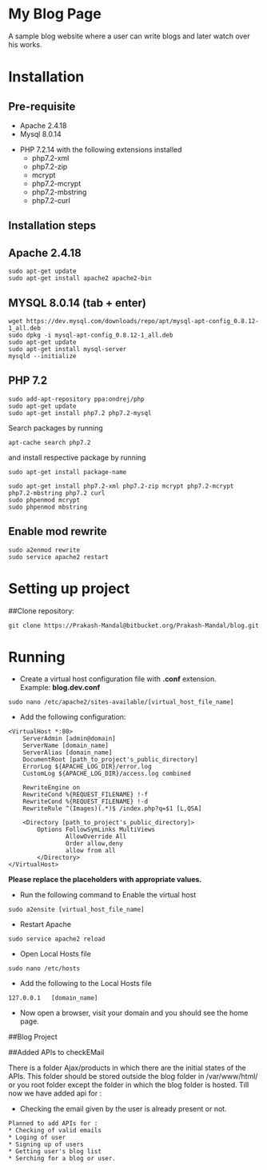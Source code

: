 # My Blog Page

A sample blog website where a user can write blogs and later watch over his 
works.

# Installation
## Pre-requisite
* Apache 2.4.18
* Mysql 8.0.14
+ PHP 7.2.14 with the following extensions installed
    * php7.2-xml 
    * php7.2-zip 
    * mcrypt 
    * php7.2-mcrypt 
    * php7.2-mbstring
    * php7.2-curl

## Installation steps
## Apache 2.4.18
```
sudo apt-get update
sudo apt-get install apache2 apache2-bin
```
## MYSQL 8.0.14 (tab + enter)
```
wget https://dev.mysql.com/downloads/repo/apt/mysql-apt-config_0.8.12-1_all.deb
sudo dpkg -i mysql-apt-config_0.8.12-1_all.deb
sudo apt-get update
sudo apt-get install mysql-server
mysqld --initialize
```
## PHP 7.2
```
sudo add-apt-repository ppa:ondrej/php
sudo apt-get update
sudo apt-get install php7.2 php7.2-mysql
```

Search packages by running
```
apt-cache search php7.2
```
and install respective package by running
```
sudo apt-get install package-name
```
```
sudo apt-get install php7.2-xml php7.2-zip mcrypt php7.2-mcrypt php7.2-mbstring php7.2 curl
sudo phpenmod mcrypt
sudo phpenmod mbstring
```
## Enable mod rewrite
```
sudo a2enmod rewrite
sudo service apache2 restart
```

# Setting up project

##Clone repository:
```
git clone https://Prakash-Mandal@bitbucket.org/Prakash-Mandal/blog.git

```

# Running

* Create a virtual host configuration file with **.conf** extension.  
Example: **blog.dev.conf**
```
sudo nano /etc/apache2/sites-available/[virtual_host_file_name]
```
* Add the following configuration:
```
<VirtualHost *:80>
    ServerAdmin [admin@domain]
    ServerName [domain_name]
    ServerAlias [domain_name]
    DocumentRoot [path_to_project's_public_directory]
    ErrorLog ${APACHE_LOG_DIR}/error.log
    CustomLog ${APACHE_LOG_DIR}/access.log combined

    RewriteEngine on
    RewriteCond %{REQUEST_FILENAME} !-f
    RewriteCond %{REQUEST_FILENAME} !-d
    RewriteRule ^(Images)(.*)$ /index.php?q=$1 [L,QSA]

    <Directory [path_to_project's_public_directory]>
        Options FollowSymLinks MultiViews
                AllowOverride All
                Order allow,deny
                allow from all
        </Directory>
</VirtualHost>
```
**Please replace the placeholders with appropriate values.**

* Run the following command to Enable the virtual host
```
sudo a2ensite [virtual_host_file_name]
```
* Restart Apache
```
sudo service apache2 reload
```
* Open Local Hosts file
```
sudo nano /etc/hosts
```
* Add the following to the Local Hosts file
```
127.0.0.1   [domain_name]
```
* Now open a browser, visit your domain and you should see the home page.


##Blog Project

##Added APIs to checkEMail

There is a folder Ajax/products in which there are the initial states of the APIs.
This folder should be stored outside the blog folder in /var/www/html/ or you root folder except the folder in which the blog folder is hosted.
Till now we have added api for :
* Checking the email given by the user is already present or not.
~~~
Planned to add APIs for :
* Checking of valid emails
* Loging of user
* Signing up of users
* Getting user's blog list 
* Serching for a blog or user.

